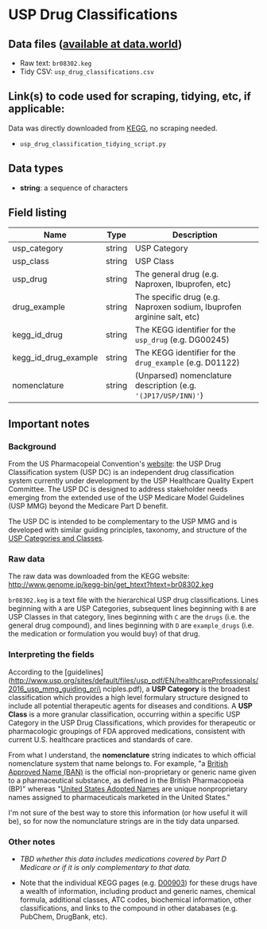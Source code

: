 # USP Drug Classifications

## Data files ([available at data.world](https://data.world/data4democracy/drug-spending))
* Raw text: `br08302.keg`
* Tidy CSV: `usp_drug_classifications.csv`

## Link(s) to code used for scraping, tidying, etc, if applicable:

Data was directly downloaded from [KEGG](http://www.genome.jp/kegg-bin/get_htext?htext=br08302.keg), 
no scraping needed.

* `usp_drug_classification_tidying_script.py`

## Data types
* **string**: a sequence of characters

## Field listing
|Name     |Type    |Description|
|---------|--------|-----------|
|usp_category  |string  |USP Category |
|usp_class  |string |USP Class |
|usp_drug  |string   |The general drug (e.g. Naproxen, Ibuprofen, etc)|
|drug_example  | string    | The specific drug (e.g. Naproxen sodium, Ibuprofen arginine salt, etc)|
|kegg_id_drug  |string |The KEGG identifier for the `usp_drug` (e.g. DG00245)|
|kegg_id_drug_example | string| The KEGG identifier for the `drug_example` (e.g. D01122)|
|nomenclature| string | (Unparsed) nomenclature description (e.g. `'(JP17/USP/INN)'`)|

## Important notes

### Background
From the US Pharmacopeial Convention's [website](http://www.usp.org/usp-healthcare-professionals/usp-drug-classification-system): 
the USP Drug Classification system (USP DC) is an independent drug classification system currently 
under development by the USP Healthcare Quality Expert Committee.  The USP DC is designed to address 
stakeholder needs emerging from the extended use of the USP Medicare Model Guidelines (USP MMG) 
beyond the Medicare Part D benefit.

The USP DC is intended to be complementary to the USP MMG and is developed with similar guiding principles, 
taxonomy, and structure of the [USP Categories and Classes](http://www.usp.org/sites/default/files/usp_pdf/EN/healthcareProfessionals/2016_usp_mmg_guiding_principles.pdf).

### Raw data

The raw data was downloaded from the KEGG website: http://www.genome.jp/kegg-bin/get_htext?htext=br08302.keg

`br08302.keg` is a text file with the hierarchical USP drug classifications. Lines beginning with `A` are
USP Categories, subsequent lines beginning with `B` are USP Classes in that category, lines beginning
with `C` are the `drugs` (i.e. the general drug compound), and lines beginning with `D` are `example_drugs`
(i.e. the medication or formulation you would buy) of that drug.

### Interpreting the fields

According to the [guidelines](http://www.usp.org/sites/default/files/usp_pdf/EN/healthcareProfessionals/2016_usp_mmg_guiding_pri\
nciples.pdf), 
a **USP Category** is the broadest classification which provides a high level formulary 
structure designed to include all potential therapeutic agents for diseases and conditions.
A **USP Class** is a more granular classification, occurring within a specific USP Category in the USP 
Drug Classifications, which provides for therapeutic or pharmacologic groupings of FDA approved medications, 
consistent with current U.S. healthcare practices and standards of care.

From what I understand, the **nomenclature** string indicates to which official nomenclature system
that name belongs to. For example, "a [British Approved Name (BAN)](https://en.wikipedia.org/wiki/British_Approved_Name) 
is the official non-proprietary or generic name given to a pharmaceutical substance, as defined in the 
British Pharmacopoeia (BP)" whereas "[United States Adopted Names](https://en.wikipedia.org/wiki/United_States_Adopted_Name) 
are unique nonproprietary names assigned to pharmaceuticals marketed in the United States."

I'm not sure of the best way to store this information (or how useful it will be), so for now the
nomunclature strings are in the tidy data unparsed.

### Other notes

- *TBD whether this data includes medications covered by Part D Medicare or if it is only complementary to that data.*

- Note that the individual KEGG pages (e.g. [D00903](http://www.genome.jp/dbget-bin/www_bget?dr:D00903)) 
for these drugs have a wealth of information, including product and generic names, chemical formula, 
additional classes, ATC codes, biochemical information, other classifications, and links to the compound 
in other databases (e.g. PubChem, DrugBank, etc).

